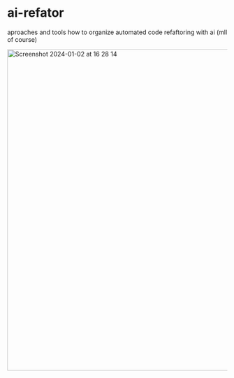 # ai-refator
aproaches and tools how to organize automated code refaftoring with ai (mll of course)



<img width="737" alt="Screenshot 2024-01-02 at 16 28 14" src="https://github.com/williamqo/ai-refator/assets/155407754/9d35c0dc-8793-42d3-b760-28c9aa696344">

